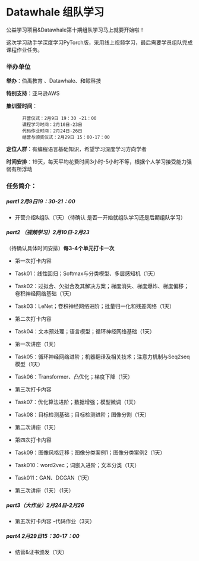 ﻿# Datawhale 组队学习

公益学习项目&Datawhale第十期组队学习马上就要开始啦！

这次学习动手学深度学习PyTorch版，采用线上视频学习，最后需要学员组队完成课程作业任务。


### 举办单位

**举办**：伯禹教育 、Datawhale、和鲸科技

**特别支持**：亚马逊AWS

**集训营时间**：
        
          开营仪式：2月9日 19：30 -21：00
          课程学习时间：2月10日-23日
          代码作业时间：2月24日-26日
          结营与颁奖仪式：2月29日 15：00-17：00

**定位人群**：有编程语言基础知识，希望学习深度学习方向学者

**时间安排**：19天，每天平均花费时间3小时-5小时不等，根据个人学习接受能力强弱有所浮动


### 任务简介：
##### part1 2月9日19：30-21：00
- 开营介绍&组队（1天）（待确认 是否一开始就组队学习还是后期组队学习）

##### part2 （视频学习）2月10日-2月23
（待确认具体时间安排）**每3-4个单元打卡一次**
  
- 第一次打卡内容
- Task01：线性回归；Softmax与分类模型、多层感知机（1天）
- Task02：过拟合、欠拟合及其解决方案；梯度消失、梯度爆炸、梯度偏移；卷积神经网络基础（1天）
- Task03：LeNet；卷积神经网络进阶；批量归一化和残差网络（1天）


- 第二次打卡内容
- Task04：文本预处理；语言模型；循环神经网络基础（1天）
- 第一次讲座（1天）
- Task05：循环神经网络进阶；机器翻译及相关技术；注意力机制与Seq2seq模型（1天）
- Task06：Transformer、凸优化；梯度下降（1天）


- 第三次打卡内容
- Task07：优化算法进阶；数据增强；模型微调（1天）
- Task08：目标检测基础；目标检测进阶；图像分割（1天）
- 第二次讲座（1天）


- 第四次打卡内容
- Task09：图像风格迁移；图像分类案例1；图像分类案例2（1天）
- Task010：word2vec；词嵌入进阶；文本分类（1天）
- Task011：GAN、DCGAN（1天）
- 第三次讲座（1天）（1天）


##### part3（大作业）2月24日-2月26
- 第五次打卡内容
-代码作业（3天）


##### part4 2月29日15：30-17：00
- 结营&证书颁发（1天）







